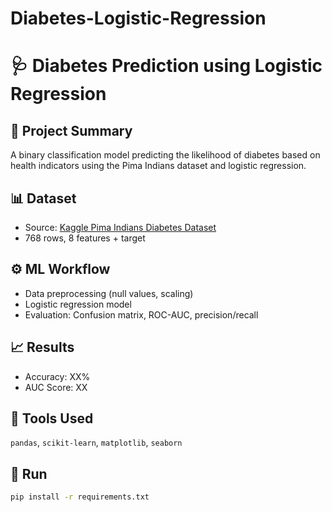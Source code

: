 # Diabetes-Logistic-Regression

# 🩺 Diabetes Prediction using Logistic Regression

## 📌 Project Summary
A binary classification model predicting the likelihood of diabetes based on health indicators using the Pima Indians dataset and logistic regression.

## 📊 Dataset
- Source: [Kaggle Pima Indians Diabetes Dataset](https://www.kaggle.com/datasets/uciml/pima-indians-diabetes-database)
- 768 rows, 8 features + target

## ⚙️ ML Workflow
- Data preprocessing (null values, scaling)
- Logistic regression model
- Evaluation: Confusion matrix, ROC-AUC, precision/recall

## 📈 Results
- Accuracy: XX%
- AUC Score: XX

## 🧪 Tools Used
`pandas`, `scikit-learn`, `matplotlib`, `seaborn`

## 🚀 Run
```bash
pip install -r requirements.txt
